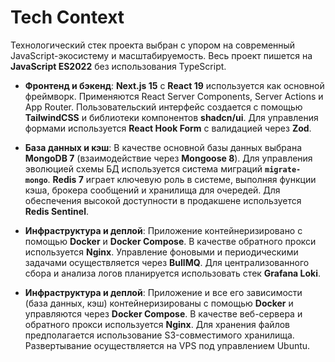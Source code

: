 # Tech Context

Технологический стек проекта выбран с упором на современный JavaScript-экосистему и масштабируемость. Весь проект пишется на **JavaScript ES2022** без использования TypeScript.

- **Фронтенд и бэкенд**: **Next.js 15** с **React 19** используется как основной фреймворк. Применяются React Server Components, Server Actions и App Router. Пользовательский интерфейс создается с помощью **TailwindCSS** и библиотеки компонентов **shadcn/ui**. Для управления формами используется **React Hook Form** с валидацией через **Zod**.

- **База данных и кэш**: В качестве основной базы данных выбрана **MongoDB 7** (взаимодействие через **Mongoose 8**). Для управления эволюцией схемы БД используется система миграций **`migrate-mongo`**. **Redis 7** играет ключевую роль в системе, выполняя функции кэша, брокера сообщений и хранилища для очередей. Для обеспечения высокой доступности в продакшене используется **Redis Sentinel**.

- **Инфраструктура и деплой**: Приложение контейнеризировано с помощью **Docker** и **Docker Compose**. В качестве обратного прокси используется **Nginx**. Управление фоновыми и периодическими задачами осуществляется через **BullMQ**. Для централизованного сбора и анализа логов планируется использовать стек **Grafana Loki**.

- **Инфраструктура и деплой**: Приложение и все его зависимости (база данных, кэш) контейнеризированы с помощью **Docker** и управляются через **Docker Compose**. В качестве веб-сервера и обратного прокси используется **Nginx**. Для хранения файлов предполагается использование S3-совместимого хранилища. Развертывание осуществляется на VPS под управлением Ubuntu. 